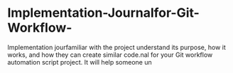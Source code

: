 # Implementation-Journalfor-Git-Workflow-
Implementation jourfamiliar with the project understand its purpose, how it works, and how they can create similar code.nal for your Git workflow automation script project. It will help someone un
